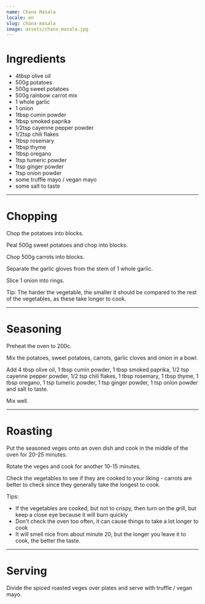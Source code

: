 ```yaml
---
name: Chana Masala
locale: en
slug: chana-masala
image: assets/chana_masala.jpg
---
```


# Ingredients

- 4tbsp olive oil
- 500g potatoes 
- 500g sweet potatoes 
- 500g rainbow carrot mix 
- 1 whole garlic 
- 1 onion 
- 1tbsp cumin powder
- 1tbsp smoked paprika
- 1/2tsp cayenne pepper powder
- 1/2tsp chili flakes
- 1tbsp rosemary
- 1tbsp thyme
- 1tbsp oregano
- 1tsp tumeric powder
- 1tsp ginger powder
- 1tsp onion powder
- some truffle mayo / vegan mayo
- some salt to taste

---

# Chopping

Chop the potatoes into blocks.

Peal 500g sweet potatoes and chop into blocks.

Chop 500g carrots into blocks.

Separate the garlic gloves from the stem of 1 whole garlic.

Slice 1 onion into rings.

Tip: The harder the vegetable, the smaller it should be compared to the rest of the vegetables, as these take longer to cook.

---

# Seasoning

Preheat the oven to 200c.

Mix the potatoes, sweet potatoes, carrots, garlic cloves and onion in a bowl.

Add 4 tbsp olive oil, 1 tbsp cumin powder, 1 tbsp smoked paprika, 1/2 tsp cayenne pepper powder, 1/2 tsp chili flakes, 1 tbsp rosemary, 1 tbsp thyme, 1 tbsp oregano, 1 tsp tumeric powder, 1 tsp ginger powder, 1 tsp onion powder and salt to taste.

Mix well.

---

# Roasting

Put the seasoned veges onto an oven dish and cook in the middle of the oven for 20-25 minutes.

Rotate the veges and cook for another 10-15 minutes.

Check the vegetables to see if they are cooked to your liking - carrots are better to check since they generally take the longest to cook. 

Tips:

- If the vegetables are cooked, but not to crispy, then turn on the grill, but keep a close eye because it will burn quickly
- Don't check the oven too often, it can cause things to take a lot longer to cook
- It will smell nice from about minute 20, but the longer you leave it to cook, the better the taste.

---

# Serving

Divide the spiced roasted veges over plates and serve with truffle / vegan mayo.
